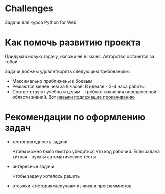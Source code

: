 # Challenges

Задачи для курса Python for Web


# Как помочь развитию проекта

Придумай новую задачу, изложи её в issues. Авторство останется за тобой

Задачи должны удовлетворять следующим требованиям:

- Максимально приближены к боевым
- Решаются менее чем за 8 часов. В идеале - 2-4 часа работы
- Соответствуют учебным целям - требуют изучения определенной области знаний. Вот [навыки подлежащие прокачиванию](https://github.com/devmanorg/challenges/blob/master/skills.md)

# Рекомендации по оформлению задач

- тестопригодность задачи

    Чтобы можно было быстро убедиться что код рабочий. Если задача  хитрая - нужны  автоматические тесты

- интересные задачи

    Чтобы задачу хотелось решить

- отсылки к историям/случаям из жизни программистов

